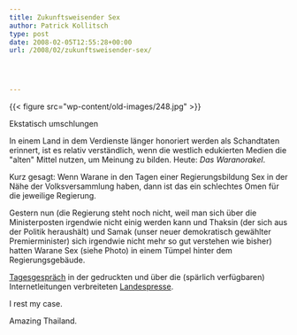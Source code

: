 ```yaml
---
title: Zukunftsweisender Sex
author: Patrick Kollitsch
type: post
date: 2008-02-05T12:55:28+00:00
url: /2008/02/zukunftsweisender-sex/




---
```

<div class="flickr">
  {{< figure src="wp-content/old-images/248.jpg" >}} 
  
  <p>
    Ekstatisch umschlungen
  </p>
</div>

In einem Land in dem Verdienste länger honoriert werden als Schandtaten erinnert, ist es relativ verständlich, wenn die westlich edukierten Medien die "alten" Mittel nutzen, um Meinung zu bilden. Heute: _Das Waranorakel_.

Kurz gesagt: Wenn Warane in den Tagen einer Regierungsbildung Sex in der Nähe der Volksversammlung haben, dann ist das ein schlechtes Omen für die jeweilige Regierung. 

Gestern nun (die Regierung steht noch nicht, weil man sich über die Ministerposten irgendwie nicht einig werden kann und Thaksin (der sich aus der Politik heraushält) und Samak (unser neuer demokratisch gewählter Premierminister) sich irgendwie nicht mehr so gut verstehen wie bisher) hatten Warane Sex (siehe Photo) in einem Tümpel hinter dem Regierungsgebäude. 

[Tagesgespräch][1] in der gedruckten und über die (spärlich verfügbaren) Internetleitungen verbreiteten [Landespresse][2].

I rest my case.

Amazing Thailand.

 [1]: http://www.bangkokpost.com/breaking_news/breakingnews.php?id=125734
 [2]: http://www.nationmultimedia.com/2008/02/06/headlines/headlines_30064517.php

